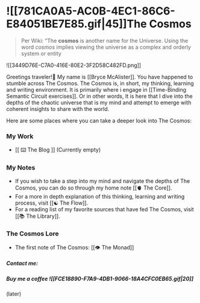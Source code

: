 # ![[781CA0A5-AC0B-4EC1-86C6-E84051BE7E85.gif|45]]The Cosmos 

>  Per Wiki: “The **cosmos** is another name for the Universe. Using the word _cosmos_ implies viewing the universe as a complex and orderly system or entity 

![[3449D76E-C7A0-416E-80E2-3F2D58C482FD.png]]

Greetings traveler!👋 My name is [[Bryce McAlister]]. You have happened to stumble across The Cosmos. The Cosmos is, in short, my thinking, learning and writing environment. It is primarily where i engage in [[Time-Binding Semantic Circuit exercises]]. Or in other words, It is here that I dive into the depths of the chaotic universe that is my mind and attempt to emerge with coherent insights to share with the world.

Here are some places where you can take a deeper look into The Cosmos:

### My Work 

- [[ ⌨️ The Blog ]] (Currently empty)

### My Notes

- If you wish to take a step into my mind and navigate the depths of The Cosmos, you can do so through my home note [[🫀 The Core]]. 
- For a more in depth explanation of this thinking, learning and writing process, visit  [[☯️ The Flow]]. 
- For a reading list of my favorite sources that have fed The Cosmos, visit [[📚 The Library]].

### The Cosmos Lore

- The first note of The Cosmos: [[👁 The Monad]]

##### Contact me:

##### Buy me a coffee ![[FCE18890-F7A9-4DB1-9066-18A4CFC0EB65.gif|20]]

(later)
